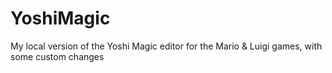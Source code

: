 YoshiMagic
==========

My local version of the Yoshi Magic editor for the Mario &amp; Luigi games, with some custom changes
